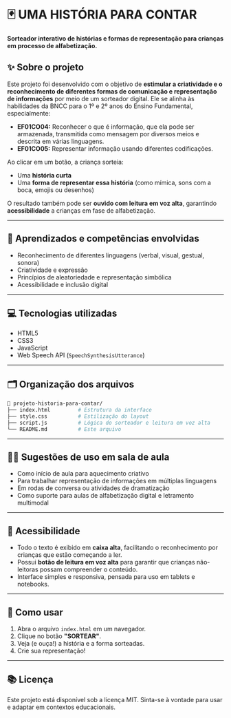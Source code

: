 # 🃏 UMA HISTÓRIA PARA CONTAR

**Sorteador interativo de histórias e formas de representação para crianças em processo de alfabetização.**

## ✨ Sobre o projeto

Este projeto foi desenvolvido com o objetivo de **estimular a criatividade e o reconhecimento de diferentes formas de comunicação e representação de informações** por meio de um sorteador digital. Ele se alinha às habilidades da BNCC para o 1º e 2º anos do Ensino Fundamental, especialmente:

* **EF01CO04:** Reconhecer o que é informação, que ela pode ser armazenada, transmitida como mensagem por diversos meios e descrita em várias linguagens.
* **EF01CO05:** Representar informação usando diferentes codificações.

Ao clicar em um botão, a criança sorteia:

* Uma **história curta**
* Uma **forma de representar essa história** (como mímica, sons com a boca, emojis ou desenhos)

O resultado também pode ser **ouvido com leitura em voz alta**, garantindo **acessibilidade** a crianças em fase de alfabetização.

---

## 🧠 Aprendizados e competências envolvidas

* Reconhecimento de diferentes linguagens (verbal, visual, gestual, sonora)
* Criatividade e expressão
* Princípios de aleatoriedade e representação simbólica
* Acessibilidade e inclusão digital

---

## 💻 Tecnologias utilizadas

* HTML5
* CSS3
* JavaScript
* Web Speech API (`SpeechSynthesisUtterance`)

---

## 🗂 Organização dos arquivos

```bash
📁 projeto-historia-para-contar/
├── index.html         # Estrutura da interface
├── style.css          # Estilização do layout
├── script.js          # Lógica do sorteador e leitura em voz alta
└── README.md          # Este arquivo
```

---

## 🧑‍🏫 Sugestões de uso em sala de aula

* Como início de aula para aquecimento criativo
* Para trabalhar representação de informações em múltiplas linguagens
* Em rodas de conversa ou atividades de dramatização
* Como suporte para aulas de alfabetização digital e letramento multimodal

---

## 📢 Acessibilidade

* Todo o texto é exibido em **caixa alta**, facilitando o reconhecimento por crianças que estão começando a ler.
* Possui **botão de leitura em voz alta** para garantir que crianças não-leitoras possam compreender o conteúdo.
* Interface simples e responsiva, pensada para uso em tablets e notebooks.

---

## 📌 Como usar

1. Abra o arquivo `index.html` em um navegador.
2. Clique no botão **"SORTEAR"**.
3. Veja (e ouça!) a história e a forma sorteadas.
4. Crie sua representação!

---

## 📚 Licença

Este projeto está disponível sob a licença MIT. Sinta-se à vontade para usar e adaptar em contextos educacionais.
